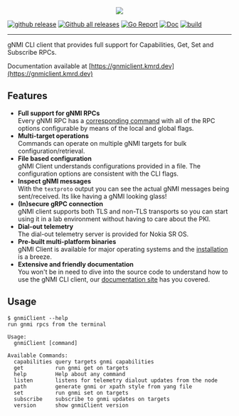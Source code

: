 <p align=center><img src=https://gitlab.com/rdodin/pics/-/wikis/uploads/9fa21b0630653b9a938b1b85bb1439cb/gnmi-headline-1.svg?sanitize=true/></p>

[![github release](https://img.shields.io/github/release/karimra/gnmiclient.svg?style=flat-square&color=00c9ff&labelColor=bec8d2)](https://github.com/karimra/gnmiclient/releases/)
[![Github all releases](https://img.shields.io/github/downloads/karimra/gnmiclient/total.svg?style=flat-square&color=00c9ff&labelColor=bec8d2)](https://github.com/karimra/gnmiclient/releases/)
[![Go Report](https://img.shields.io/badge/go%20report-A%2B-blue?style=flat-square&color=00c9ff&labelColor=bec8d2)](https://goreportcard.com/report/github.com/karimra/gnmiclient)
[![Doc](https://img.shields.io/badge/Docs-gnmiclient.kmrd.dev-blue?style=flat-square&color=00c9ff&labelColor=bec8d2)](https://gnmiclient.kmrd.dev)
[![build](https://img.shields.io/github/workflow/status/karimra/gnmiclient/Test/master?style=flat-square&labelColor=bec8d2)](https://github.com/karimra/gnmiclient/releases/)

---

gNMI CLI client that provides full support for Capabilities, Get, Set and Subscribe RPCs.

Documentation available at [https://gnmiclient.kmrd.dev](https://gnmiclient.kmrd.dev)

## Features
* **Full support for gNMI RPCs**  
  Every gNMI RPC has a [corresponding command](https://gnmiclient.kmrd.dev/basic_usage/) with all of the RPC options configurable by means of the local and global flags.
* **Multi-target operations**  
  Commands can operate on multiple gNMI targets for bulk configuration/retrieval.
* **File based configuration**  
  gNMI Client understands configurations provided in a file. The configuration options are consistent with the CLI flags.
* **Inspect gNMI messages**  
  With the `textproto` output you can see the actual gNMI messages being sent/received. Its like having a gNMI looking glass!
* **(In)secure gRPC connection**  
  gNMI client supports both TLS and non-TLS transports so you can start using it in a lab environment without having to care about the PKI.
* **Dial-out telemetry**  
  The dial-out telemetry server is provided for Nokia SR OS.
* **Pre-built multi-platform binaries**  
  gNMI Client is available for major operating systems and the [installation](https://gnmiclient.kmrd.dev/install/) is a breeze.
* **Extensive and friendly documentation**  
  You won't be in need to dive into the source code to understand how to use the gNMI CLI client, our [documentation site](https://gnmiclient.kmrd.dev) has you covered.

## Usage
```
$ gnmiClient --help
run gnmi rpcs from the terminal

Usage:
  gnmiClient [command]

Available Commands:
  capabilities query targets gnmi capabilities
  get          run gnmi get on targets
  help         Help about any command
  listen       listens for telemetry dialout updates from the node
  path         generate gnmi or xpath style from yang file
  set          run gnmi set on targets
  subscribe    subscribe to gnmi updates on targets
  version      show gnmiClient version
```
